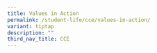 ```yaml
---
title: Values in Action
permalink: /student-life/cce/values-in-action/
variant: tiptap
description: ""
third_nav_title: CCE
---
```

<p></p>